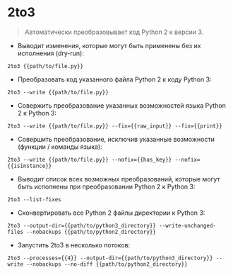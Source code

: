 # 2to3

> Автоматически преобразовывает код Python 2 к версии 3.

- Выводит изменения, которые могут быть применены без их исполнения (dry-run):

`2to3 {{path/to/file.py}}`

- Преобразовать код указанного файла Python 2 к коду Python 3:

`2to3 --write {{path/to/file.py}}`

- Совержить преобразование указанных возможностей языка Python 2 к Python 3:

`2to3 --write {{path/to/file.py}} --fix={{raw_input}} --fix={{print}}`

- Совершить преобразование, исключив указанные возможности (функции / команды языка):

`2to3 --write {{path/to/file.py}} --nofix={{has_key}} --nofix={{isinstance}}`

- Выводит список всех возможных преобразований, которые могут быть исполнены при преобразовании Python 2 к Python 3:

`2to3 --list-fixes`

- Сконвертировать все Python 2 файлы директории к Python 3:

`2to3 --output-dir={{path/to/python3_directory}} --write-unchanged-files --nobackups {{path/to/python2_directory}}`

- Запустить 2to3 в несколько потоков:

`2to3 --processes={{4}} --output-dir={{path/to/python3_directory}} --write --nobackups --no-diff {{path/to/python2_directory}}`

